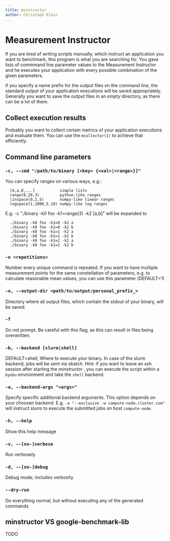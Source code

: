 ```yaml
---
title: minstructor
author: Christoph Klein
...
```


# Measurement Instructor

If you are tired of writing scripts manually, which instruct
an application you want to benchmark, this program is what
you are searching for. You gave lists of commmand line parameter
values to the Measurement Instructor and he executes your
application with every possible combination of the given parameters.

if you specify a name prefix for the output files on the command line, the
standard output of your application executions will be saved appropriately.
Generally you want to save the output files in an *empty* directory, as
there can be a lot of them.

## Collect execution results
Probably you want to collect certain metrics of your application executions
and evaluate them. You can use the `mcollector(1)` to achieve that efficiently.

## Command line parameters

### `-c, --cmd "/path/to/binary [<key> {<val>|<range>}]"`
You can specify ranges on various ways, e.g.:

```
  [4,a,8,...]           simple lists
  range(0,20,3)         python-like ranges
  linspace(0,2,5)       numpy-like linear ranges
  logspace(1,1000,5,10) numpy-like log ranges
```

E.g. -c "./binary -k0 foo -k1=range(3) -k2 [a,b]" will be expanded to
```
  ./binary -k0 foo -k1=0 -k2 a
  ./binary -k0 foo -k1=0 -k2 b
  ./binary -k0 foo -k1=1 -k2 a
  ./binary -k0 foo -k1=1 -k2 b
  ./binary -k0 foo -k1=2 -k2 a
  ./binary -k0 foo -k1=2 -k2 b
```

### `-n <repetitions>`
Number every unique command is repeated.  If you want to have multiple
measurement points for the same constellation of parameters, e.g. to
calculate reasonable mean values, you can use this parameter (DEFAULT=1)

### `-o, --output-dir <path/to/output/personal_prefix_>`
Directory where all output files, which contain the stdout of
your binary, will be saved.

### `-f`
Do not prompt. Be careful with this flag, as this can result
in files being overwritten.

### `-b, --backend [slurm|shell]`
DEFAULT=shell; Where to execute your binary.  In case of the slurm backend, jobs
will be sent via sbatch.  Hint: if you want to leave an ssh session after
starting the *minstructor* , you can execute the script within a `byobu`
environment and take the `shell` backend.

### `-a, --backend-args "<args>"`
Specify specific additional backend arguments. This option depends on your
choosen backend.
E.g. `-a "--exclusive -w compute-node.cluster.com"` will instruct slurm to
execute the submitted jobs on host `compute-node`.

### `-h, --help`
Show this help message

### `-v, --[no-]verbose`
Run verbosely

### `-d, --[no-]debug`
Debug mode; includes verbosity

### `--dry-run`
Do everything normal, but without executing any of the generated commands

## minstructor VS google-benchmark-lib
TODO
